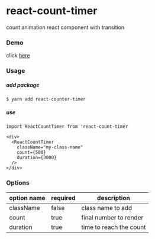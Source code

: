 # react-count-timer

count animation react component with transition

### Demo

click [here](https://pys99pys.github.io/demo-pages/?page=react-count-timer)

### Usage

##### add package

```
$ yarn add react-counter-timer
```

##### use

```
import ReactCountTimer from 'react-count-timer

<div>
  <ReactCountTimer
  	className="my-class-name"
    count={500}
    duration={3000}
  />
</div>
```

### Options

| option name | required | description             |
| ----------- | -------- | ----------------------- |
| className   | false    | class name to add       |
| count       | true     | final number to render  |
| duration    | true     | time to reach the count |
